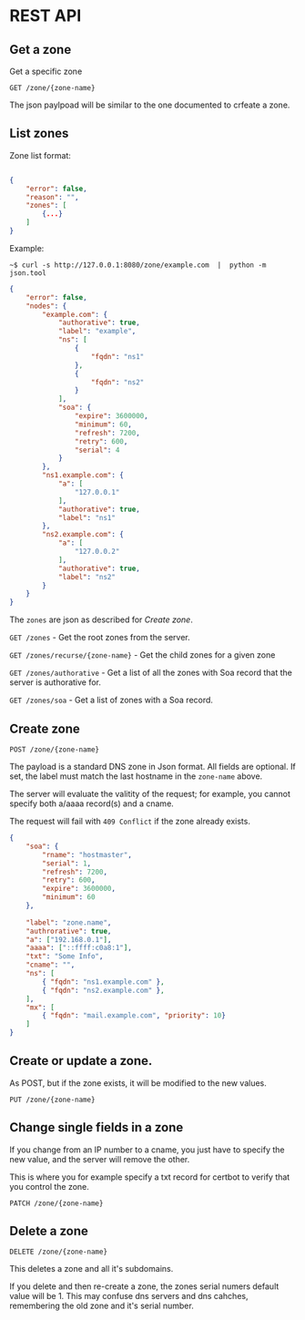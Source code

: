 # REST API

## Get a zone

Get a specific zone

`GET /zone/{zone-name}`

The json paylpoad will be similar to the one documented to crfeate a zone. 

## List zones

Zone list format:

```json

{ 
    "error": false,
    "reason": "",
    "zones": [
        {...}
    ]
}
```

Example:
``` 
~$ curl -s http://127.0.0.1:8080/zone/example.com  |  python -m json.tool 
```
```json
{
    "error": false,
    "nodes": {
        "example.com": {
            "authorative": true,
            "label": "example",
            "ns": [
                {
                    "fqdn": "ns1"
                },
                {
                    "fqdn": "ns2"
                }
            ],
            "soa": {
                "expire": 3600000,
                "minimum": 60,
                "refresh": 7200,
                "retry": 600,
                "serial": 4
            }
        },
        "ns1.example.com": {
            "a": [
                "127.0.0.1"
            ],
            "authorative": true,
            "label": "ns1"
        },
        "ns2.example.com": {
            "a": [
                "127.0.0.2"
            ],
            "authorative": true,
            "label": "ns2"
        }
    }
}
```

The `zones` are json as described for *Create zone*.

`GET /zones` - Get the root zones from the server. 

`GET /zones/recurse/{zone-name}` - Get the child zones for a given zone

`GET /zones/authorative` - Get a list of all the zones with Soa record that the server is authorative for.

`GET /zones/soa` - Get a list of zones with a Soa record.

## Create zone

`POST /zone/{zone-name}`

The payload is a standard DNS zone in Json format. All fields are optional. If set, the label must match the last
hostname in the `zone-name` above.

The server will evaluate the valitity of the request; for example, you cannot specify both a/aaaa record(s) and a cname.

The request will fail with `409 Conflict` if the zone already exists. 

```json
{
    "soa": {
        "rname": "hostmaster",
        "serial": 1,
        "refresh": 7200,
        "retry": 600,
        "expire": 3600000,
        "minimum": 60
    },
    
    "label": "zone.name",
    "authrorative": true,
    "a": ["192.168.0.1"],
    "aaaa": ["::ffff:c0a8:1"],
    "txt": "Some Info",
    "cname": "",
    "ns": [
        { "fqdn": "ns1.example.com" },
        { "fqdn": "ns2.example.com" },
    ],
    "mx": [
        { "fqdn": "mail.example.com", "priority": 10}
    ]
}

```

## Create or update a zone.

As POST, but if the zone exists, it will be modified to the new values. 

`PUT /zone/{zone-name}`

## Change single fields in a zone

If you change from an IP number to a cname, you just have to specify the new value, and
the server will remove the other.

This is where you for example specify a txt record for certbot to verify that you control the zone.

`PATCH /zone/{zone-name}`


## Delete a zone

`DELETE /zone/{zone-name}`

This deletes a zone and all it's subdomains. 

If you delete and then re-create a zone, the zones serial numers default value will be 1. 
This may confuse dns servers and dns cahches, remembering the old zone and it's serial number. 

